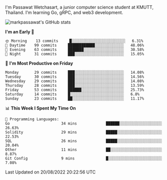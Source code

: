 
I'm Passawat Wetchasart, a junior computer science student at KMUTT, Thailand. I'm learning Go, gRPC, and web3 development.


![markpassawat's GitHub stats](https://github-readme-stats.vercel.app/api?username=markpassawat&show_icons=true&theme=radical)

<!--START_SECTION:waka-->
**I'm an Early 🐤** 

```text
🌞 Morning    13 commits     █░░░░░░░░░░░░░░░░░░░░░░░░   6.31% 
🌆 Daytime    99 commits     ████████████░░░░░░░░░░░░░   48.06% 
🌃 Evening    63 commits     ███████░░░░░░░░░░░░░░░░░░   30.58% 
🌙 Night      31 commits     ███░░░░░░░░░░░░░░░░░░░░░░   15.05%

```
📅 **I'm Most Productive on Friday** 

```text
Monday       29 commits     ███░░░░░░░░░░░░░░░░░░░░░░   14.08% 
Tuesday      30 commits     ███░░░░░░░░░░░░░░░░░░░░░░   14.56% 
Wednesday    29 commits     ███░░░░░░░░░░░░░░░░░░░░░░   14.08% 
Thursday     28 commits     ███░░░░░░░░░░░░░░░░░░░░░░   13.59% 
Friday       53 commits     ██████░░░░░░░░░░░░░░░░░░░   25.73% 
Saturday     14 commits     █░░░░░░░░░░░░░░░░░░░░░░░░   6.8% 
Sunday       23 commits     ██░░░░░░░░░░░░░░░░░░░░░░░   11.17%

```


📊 **This Week I Spent My Time On** 

```text
💬 Programming Languages: 
Go                       34 mins             ██████░░░░░░░░░░░░░░░░░░░   26.63% 
Solidity                 29 mins             █████░░░░░░░░░░░░░░░░░░░░   22.53% 
SQL                      26 mins             █████░░░░░░░░░░░░░░░░░░░░   20.04% 
Other                    11 mins             ██░░░░░░░░░░░░░░░░░░░░░░░   8.87% 
Git Config               9 mins              █░░░░░░░░░░░░░░░░░░░░░░░░   7.08%

```


 Last Updated on 20/08/2022 20:22:56 UTC
<!--END_SECTION:waka-->

<!--
**markpassawat/markpassawat** is a ✨ _special_ ✨ repository because its `README.md` (this file) appears on your GitHub profile.

Here are some ideas to get you started:

- 🔭 I’m currently working on ...
- 🌱 I’m currently learning ...
- 👯 I’m looking to collaborate on ...
- 🤔 I’m looking for help with ...
- 💬 Ask me about ...
- 📫 How to reach me: ...
- 😄 Pronouns: He/Him
- ⚡ Fun fact: ...
-->
